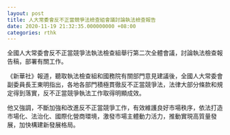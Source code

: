 ```yaml
---
layout: post
title: 人大常委會反不正當競爭法檢查組會議討論執法檢查報告
date: 2020-11-19 21:32:35.000000000 +08:00
categories: rthk
---
```


全國人大常委會反不正當競爭法執法檢查組舉行第二次全體會議，討論執法檢查報告稿，部署有關工作。

《新華社》報道，聽取執法檢查組和國務院有關部門意見建議後，全國人大常委會副委員長王東明指出，各地各部門積極貫徹反不正當競爭法，法律大部分條款和規定得到落實，反不正當競爭執法工作取得明顯成效。

他又強調，不斷加強和改進反不正當競爭工作，有效維護良好市場秩序，依法打造市場化、法治化、國際化營商環境，激發市場主體動力活力，推動實現高質量發展，加快構建新發展格局。
